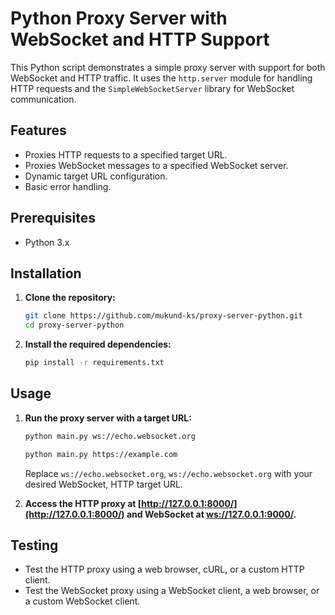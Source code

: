 # Python Proxy Server with WebSocket and HTTP Support

This Python script demonstrates a simple proxy server with support for both WebSocket and HTTP traffic. It uses the `http.server` module for handling HTTP requests and the `SimpleWebSocketServer` library for WebSocket communication.

## Features

- Proxies HTTP requests to a specified target URL.
- Proxies WebSocket messages to a specified WebSocket server.
- Dynamic target URL configuration.
- Basic error handling.

## Prerequisites

- Python 3.x

## Installation

1. **Clone the repository:**

    ```bash
    git clone https://github.com/mukund-ks/proxy-server-python.git
    cd proxy-server-python
    ```

2. **Install the required dependencies:**

    ```bash
    pip install -r requirements.txt
    ```

## Usage

1. **Run the proxy server with a target URL:**

    ```bash
    python main.py ws://echo.websocket.org
    ```

    ```bash
    python main.py https://example.com
    ```

    Replace `ws://echo.websocket.org`, `ws://echo.websocket.org` with your desired WebSocket, HTTP target URL.

2. **Access the HTTP proxy at [http://127.0.0.1:8000/](http://127.0.0.1:8000/) and WebSocket at [ws://127.0.0.1:9000/](ws://127.0.0.1:9000/).**

## Testing

- Test the HTTP proxy using a web browser, cURL, or a custom HTTP client.
- Test the WebSocket proxy using a WebSocket client, a web browser, or a custom WebSocket client.
